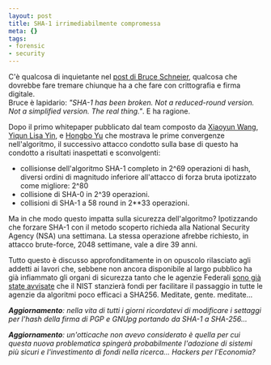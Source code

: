 ```yaml
--- 
layout: post
title: SHA-1 irrimediabilmente compromessa
meta: {}
tags: 
- forensic
- security
---
```

 C'è qualcosa di inquietante nel <a href="http://www.schneier.com/blog/archives/2005/02/sha1_broken.html">post di Bruce Schneier</a>, qualcosa che dovrebbe fare tremare chiunque ha a che fare con crittografia e firma digitale.  
 Bruce è lapidario: <i>"SHA-1 has been broken. Not a reduced-round version.  Not a simplified version. The real thing."</i>. E ha ragione.  
  
 Dopo il primo whitepaper pubblicato dal team composto da <a href="http://www.prime.sdu.edu.cn/third/05wangxiaoyun.html">Xiaoyun Wang</a>, <a href="http://www.informatik.uni-trier.de/%7Eley/db/indices/a-tree/y/Yin:Yiqun_Lisa.html">Yiqun Lisa Yin</a>, e <a href="http://www.prime.sdu.edu.cn/fourth/yuhongbo.html">Hongbo Yu</a> che mostrava le prime convergenze nell'algoritmo, il successivo attacco condotto sulla base di questo ha condotto a risultati inaspettati e sconvolgenti:  
 <ul> <li>collisionse dell'algoritmo SHA-1 completo in 2^69 operazioni di hash, diversi ordini di magnitudo inferiore all'attacco di forza bruta ipotizzato come migliore: 2^80 </li><li>collisione di SHA-0 in 2^39 operazioni. </li><li>collisioni di SHA-1 a 58 round in 2**33 operazioni. </li> </ul>   
Ma in che modo questo impatta sulla sicurezza dell'algoritmo? Ipotizzando che forzare SHA-1 con il metodo scoperto richieda alla National Security Agency (NSA) una settimana. La stessa operazione afrebbe richiesto, in attacco brute-force, 2048 settimane, vale a dire 39 anni.  
  
 Tutto questo è discusso approfonditamente in on opuscolo rilasciato agli addetti ai lavori che, sebbene non ancora disponibile al largo pubblico ha già infiammato gli organi di sicurezza tanto che le agenzie Federali <a href="http://www.fcw.com/fcw/articles/2005/0207/web-hash-02-07-05.asp">sono già state avvisate</a> che il NIST stanzierà fondi per  facilitare il passaggio in tutte le agenzie da algoritmi poco efficaci a SHA256. Meditate, gente. meditate...  
  
 <i><b>Aggiornamento</b>: nella vita di tutti i giorni ricordatevi di modificare i settaggi per l'hash della firma di PGP e GNUpg portando da SHA-1 a SHA-256...</i>  
  
 <i><b>Aggiornamento</b>: un'otticache non avevo considerato è quella per cui questa nuova problematica spingerà probabilmente l'adozione di sistemi più sicuri e l'investimento di fondi nella ricerca... Hackers per l'Economia?</i><div style="clear:both; padding-bottom: 0.25em;"></div> 
